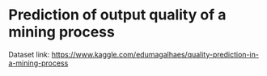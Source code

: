 # Prediction of output quality of a mining process 
Dataset link: https://www.kaggle.com/edumagalhaes/quality-prediction-in-a-mining-process
